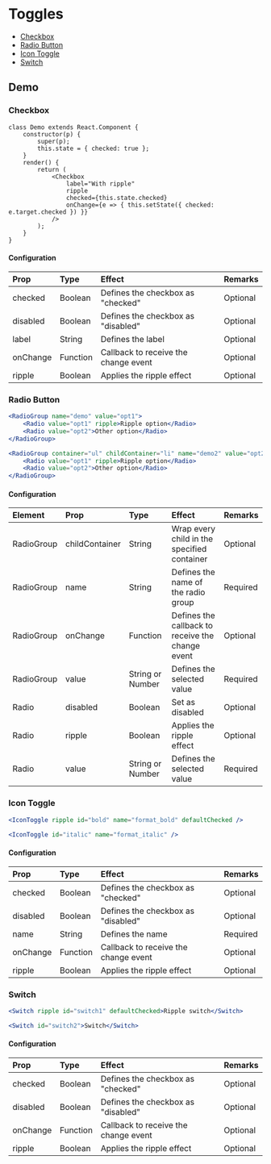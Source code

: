 # Toggles

- [Checkbox](#checkbox)
- [Radio Button](#radio-button)
- [Icon Toggle](#icon-toggle)
- [Switch](#switch)

## Demo

### Checkbox

```jsx_demo_class
class Demo extends React.Component {
    constructor(p) {
        super(p);
        this.state = { checked: true };
    }
    render() {
        return (
            <Checkbox
                label="With ripple"
                ripple
                checked={this.state.checked}
                onChange={e => { this.setState({ checked: e.target.checked }) }}
            />
        );
    }
}

```

#### Configuration

| Prop         | Type      | Effect       | Remarks      |
|:-------------|:----------|:-------------|:-------------|
| checked      | Boolean   | Defines the checkbox as "checked"  | Optional |
| disabled     | Boolean   | Defines the checkbox as "disabled" | Optional |
| label        | String    | Defines the label | Optional |
| onChange     | Function  | Callback to receive the change event | Optional |
| ripple       | Boolean   | Applies the ripple effect | Optional |

### Radio Button

```jsx
<RadioGroup name="demo" value="opt1">
    <Radio value="opt1" ripple>Ripple option</Radio>
    <Radio value="opt2">Other option</Radio>
</RadioGroup>

<RadioGroup container="ul" childContainer="li" name="demo2" value="opt2">
    <Radio value="opt1" ripple>Ripple option</Radio>
    <Radio value="opt2">Other option</Radio>
</RadioGroup>
```

#### Configuration

| Element   | Prop         | Type      | Effect       | Remarks      |
|:----------|:-------------|:----------|:-------------|:-------------|
| RadioGroup| childContainer | String    | Wrap every child in the specified container  | Optional |
| RadioGroup| name         | String    | Defines the name of the radio group  | Required |
| RadioGroup| onChange     | Function  | Defines the callback to receive the change event  | Optional |
| RadioGroup| value        | String or Number  | Defines the selected value  | Required |
| Radio     | disabled     | Boolean  | Set as disabled  | Optional |
| Radio     | ripple       | Boolean  | Applies the ripple effect  | Optional |
| Radio     | value        | String or Number  | Defines the selected value  | Required |


### Icon Toggle

```jsx
<IconToggle ripple id="bold" name="format_bold" defaultChecked />

<IconToggle id="italic" name="format_italic" />
```

#### Configuration

| Prop         | Type      | Effect       | Remarks      |
|:-------------|:----------|:-------------|:-------------|
| checked      | Boolean   | Defines the checkbox as "checked"  | Optional |
| disabled     | Boolean   | Defines the checkbox as "disabled" | Optional |
| name         | String    | Defines the name | Required |
| onChange     | Function  | Callback to receive the change event | Optional |
| ripple       | Boolean   | Applies the ripple effect | Optional |


### Switch

```jsx
<Switch ripple id="switch1" defaultChecked>Ripple switch</Switch>

<Switch id="switch2">Switch</Switch>
```

#### Configuration

| Prop         | Type      | Effect       | Remarks      |
|:-------------|:----------|:-------------|:-------------|
| checked      | Boolean   | Defines the checkbox as "checked"  | Optional |
| disabled     | Boolean   | Defines the checkbox as "disabled" | Optional |
| onChange     | Function  | Callback to receive the change event | Optional |
| ripple       | Boolean   | Applies the ripple effect | Optional |

